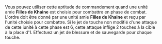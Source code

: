 Vous pouvez utiliser cette aptitude de commandement quand une unité amie __Filles de Khaine__ est choisie pour combattre en phase de combat. L'ordre doit être donné par une unité amie __Filles de Khaine__ et reçu par l'unité choisie pour combattre. Si le jet de touche non modifié d'une attaque de cette iunité à cette phase est 6, cette attaque inflige 2 touches à la cible à la place d'1. Effectuez un jet de blessure et de sauvegarde pour chaque touche.